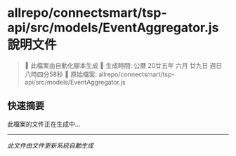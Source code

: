 # allrepo/connectsmart/tsp-api/src/models/EventAggregator.js 說明文件

> 🚧 此檔案由自動化腳本生成
> 📅 生成時間: 公曆 20廿五年 六月 廿九日 週日 八時四分58秒
> 📂 原始檔案: allrepo/connectsmart/tsp-api/src/models/EventAggregator.js

## 快速摘要
此檔案的文件正在生成中...

<!-- 實際使用時，這裡會是 Claude Code 生成的完整文件內容 -->

---
*此文件由文件更新系統自動生成*
